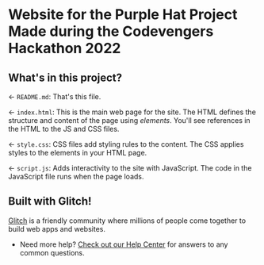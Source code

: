 # Website for the Purple Hat Project Made during the Codevengers Hackathon 2022

## What's in this project?

← `README.md`: That's this file.

← `index.html`: This is the main web page for the site. The HTML defines the structure and content of the page using _elements_. You'll see references in the HTML to the JS and CSS files.

← `style.css`: CSS files add styling rules to the content. The CSS applies styles to the elements in your HTML page. 

← `script.js`: Adds interactivity to the site with JavaScript. The code in the JavaScript file runs when the page loads.


## Built with Glitch!

[Glitch](https://glitch.com) is a friendly community where millions of people come together to build web apps and websites.

- Need more help? [Check out our Help Center](https://help.glitch.com/) for answers to any common questions.
